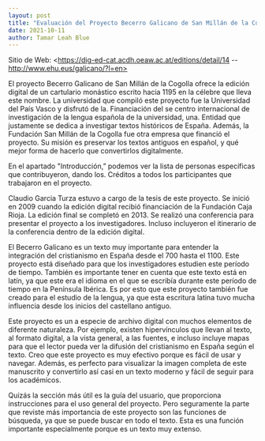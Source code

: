 ```yaml
---
layout: post
title: "Evaluación del Proyecto Becerro Galicano de San Millán de la Cogolla"
date: 2021-10-11
author: Tamar Leah Blue
---
```

Sitio de Web: <https://dig-ed-cat.acdh.oeaw.ac.at/editions/detail/14 -- http://www.ehu.eus/galicano/?l=en>

El proyecto Becerro Galicano de San Millán de la Cogolla ofrece la edición digital de un cartulario monástico escrito hacia 1195 en la célebre que lleva este nombre. 
La universidad que compiló este proyecto fue la Universidad del País Vasco y disfrutó de la. Financiación del se centro internacional de investigación de la lengua española de la universidad, una. Entidad que justamente se dedica a investigar textos históricos de España. Además, la Fundación San Millán de la Cogolla fue otra empresa que financió el proyecto. Su misión es preservar los textos antiguos en español, y qué mejor forma de hacerlo que convertirlos digitalmente.

En el apartado "Introducción,” podemos ver la lista de personas específicas que contribuyeron, dando los. Créditos a todos los participantes que trabajaron en el proyecto.

Claudio Garcia Turza estuvo a cargo de la tesis de este proyecto. Se inició en 2009 cuando la edición digital recibió financiación de la Fundación Caja Rioja. La edición final se completó en 2013. Se realizó una conferencia para presentar el proyecto a los investigadores. Incluso incluyeron el itinerario de la conferencia dentro de la edición digital.

El Becerro Galicano es un texto muy importante para entender la integración del cristianismo en España desde el 700 hasta el 1100. Este proyecto está diseñado para que los investigadores estudien este período de tiempo. También es importante tener en cuenta que este texto está en latín, ya que este era el idioma en el que se escribía durante este período de tiempo en la Península Ibérica. Es por esto que este proyecto también fue creado para el estudio de la lengua, ya que esta escritura latina tuvo mucha influencia desde los inicios del castellano antiguo.

Este proyecto es un a especie de archivo digital con muchos elementos de diferente naturaleza. Por ejemplo, existen hipervínculos que llevan al texto, al formato digital, a la vista general, a las fuentes, e incluso incluye mapas para que el lector pueda ver la difusión del cristianismo en España según el texto. Creo que este proyecto es muy efectivo porque es fácil de usar y navegar. Además, es perfecto para visualizar la imagen completa de este manuscrito y convertirlo así casi en un texto moderno y fácil de seguir para los académicos.

Quizás la sección más útil es la guía del usuario, que proporciona instrucciones para el uso general del proyecto. Pero seguramente la parte que reviste más importancia de este proyecto son las funciones de búsqueda, ya que se puede buscar en todo el texto. Esta es una función importante especialmente porque es un texto muy extenso.







